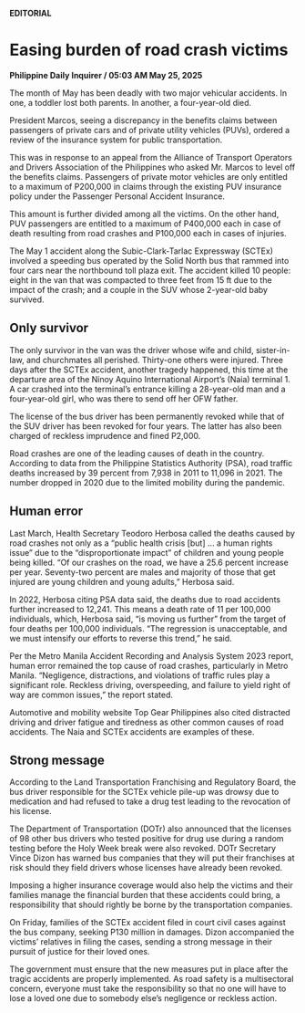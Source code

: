 **EDITORIAL**

# Easing burden of road crash victims

****Philippine Daily Inquirer / 05:03 AM May 25, 2025****

The month of May has been deadly with two major vehicular accidents. In one, a toddler lost both parents. In another, a four-year-old died.

President Marcos, seeing a discrepancy in the benefits claims between passengers of private cars and of private utility vehicles (PUVs), ordered a review of the insurance system for public transportation.

This was in response to an appeal from the Alliance of Transport Operators and Drivers Association of the Philippines who asked Mr. Marcos to level off the benefits claims. Passengers of private motor vehicles are only entitled to a maximum of P200,000 in claims through the existing PUV insurance policy under the Passenger Personal Accident Insurance.

This amount is further divided among all the victims. On the other hand, PUV passengers are entitled to a maximum of P400,000 each in case of death resulting from road crashes and P100,000 each in cases of injuries.

The May 1 accident along the Subic-Clark-Tarlac Expressway (SCTEx) involved a speeding bus operated by the Solid North bus that rammed into four cars near the northbound toll plaza exit. The accident killed 10 people: eight in the van that was compacted to three feet from 15 ft due to the impact of the crash; and a couple in the SUV whose 2-year-old baby survived.

## Only survivor

The only survivor in the van was the driver whose wife and child, sister-in-law, and churchmates all perished. Thirty-one others were injured. Three days after the SCTEx accident, another tragedy happened, this time at the departure area of the Ninoy Aquino International Airport’s (Naia) terminal 1. A car crashed into the terminal’s entrance killing a 28-year-old man and a four-year-old girl, who was there to send off her OFW father.

The license of the bus driver has been permanently revoked while that of the SUV driver has been revoked for four years. The latter has also been charged of reckless imprudence and fined P2,000.

Road crashes are one of the leading causes of death in the country. According to data from the Philippine Statistics Authority (PSA), road traffic deaths increased by 39 percent from 7,938 in 2011 to 11,096 in 2021. The number dropped in 2020 due to the limited mobility during the pandemic.

## Human error

Last March, Health Secretary Teodoro Herbosa called the deaths caused by road crashes not only as a “public health crisis [but] … a human rights issue” due to the “disproportionate impact” of children and young people being killed. “Of our crashes on the road, we have a 25.6 percent increase per year. Seventy-two percent are males and majority of those that get injured are young children and young adults,” Herbosa said.

In 2022, Herbosa citing PSA data said, the deaths due to road accidents further increased to 12,241. This means a death rate of 11 per 100,000 individuals, which, Herbosa said, “is moving us further” from the target of four deaths per 100,000 individuals. “The regression is unacceptable, and we must intensify our efforts to reverse this trend,” he said.

Per the Metro Manila Accident Recording and Analysis System 2023 report, human error remained the top cause of road crashes, particularly in Metro Manila. “Negligence, distractions, and violations of traffic rules play a significant role. Reckless driving, overspeeding, and failure to yield right of way are common issues,” the report stated.

Automotive and mobility website Top Gear Philippines also cited distracted driving and driver fatigue and tiredness as other common causes of road accidents. The Naia and SCTEx accidents are examples of these.

## Strong message

According to the Land Transportation Franchising and Regulatory Board, the bus driver responsible for the SCTEx vehicle pile-up was drowsy due to medication and had refused to take a drug test leading to the revocation of his license.

The Department of Transportation (DOTr) also announced that the licenses of 98 other bus drivers who tested positive for drug use during a random testing before the Holy Week break were also revoked. DOTr Secretary Vince Dizon has warned bus companies that they will put their franchises at risk should they field drivers whose licenses have already been revoked.

Imposing a higher insurance coverage would also help the victims and their families manage the financial burden that these accidents could bring, a responsibility that should rightly be borne by the transportation companies.

On Friday, families of the SCTEx accident filed in court civil cases against the bus company, seeking P130 million in damages. Dizon accompanied the victims’ relatives in filing the cases, sending a strong message in their pursuit of justice for their loved ones.

The government must ensure that the new measures put in place after the tragic accidents are properly implemented. As road safety is a multisectoral concern, everyone must take the responsibility so that no one will have to lose a loved one due to somebody else’s negligence or reckless action.